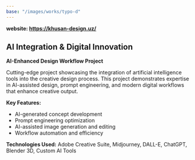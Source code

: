 ```yaml
---
base: "/images/works/typo-d"
---
```

**website: https://khusan-design.uz/**

## AI Integration & Digital Innovation

**AI-Enhanced Design Workflow Project**

Cutting-edge project showcasing the integration of artificial intelligence tools into the creative design process. This project demonstrates expertise in AI-assisted design, prompt engineering, and modern digital workflows that enhance creative output.

**Key Features:**
- AI-generated concept development
- Prompt engineering optimization
- AI-assisted image generation and editing
- Workflow automation and efficiency

**Technologies Used:** Adobe Creative Suite, Midjourney, DALL-E, ChatGPT, Blender 3D, Custom AI Tools

